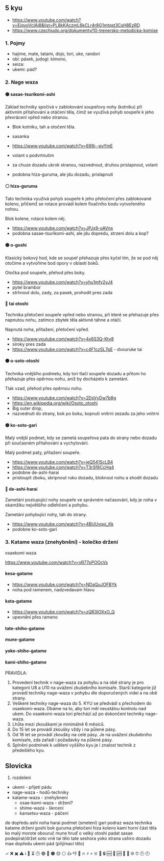 
## 5 kyu

- https://www.youtube.com/watch?v=EiqyoVcIAi8&list=PL8kKAczmL6kCLr4r8G1mtqst3CsH8EzRD
- https://www.czechjudo.org/dokumenty/10-trenersko-metodicka-komise

### 1. Pojmy

- hajime, mate, tatami, dojo, tori, uke, randori
- obi: pásek, judogi: kimono, 
- seiza:
- ukemi: pád?

### 2. Nage waza




#### 🟢 sasae-tsurikomi-ashi

Základ techniky spočívá v zablokování soupeřovy nohy (kotníku) při aktivním přitahování a otáčení těla, čímž se využívá pohyb soupeře k jeho převrácení vpřed nebo stranou.

- Blok kotníku, tah a otočení těla.

- sasanka
- https://www.youtube.com/watch?v=699i--pvYmE

- volant s podvrtnutim 
- za chuze dozadu ukrok stranou, nazvednout, druhou prislapnout, volant
- podobna hiza-guruma, ale jdu dozadu, prislapnuti

#### ⚪ hiza-guruma

Tato technika využívá pohyb soupeře k jeho přetočení přes zablokované koleno, přičemž se rotace provádí kolem fixačního bodu vytvořeného nohou.

Blok kolene, rotace kolem něj.

- https://www.youtube.com/watch?v=JPJx9-oAVns
- podobna sasae-tsurikomi-ashi, ale jdu dopredu, strzeni dolu a kop?

#### 🟢 o-goshi

Klasický bokový hod, kde se soupeř přehazuje přes kyčel tím, že se pod něj otočíme a vytvoříme bod opory v oblasti boků.

Otočka pod soupeře, přehod přes boky.

- https://www.youtube.com/watch?v=yhu1mfy2vJ4
- pytel brambor
- strhnout dolu, zady, za pasek, prohodit pres zada

#### 🔴 tai otoshi

Technika přetočení soupeře vpřed nebo stranou, při které se přehazuje přes napnutou nohu, zatímco zbytek těla aktivně táhne a otáčí.

Napnutá noha, přitažení, přetočení vpřed.

- https://www.youtube.com/watch?v=4x6S3Q-Ktv8
- siroky pres zada
- https://www.youtube.com/watch?v=c4F1czSL7pE - dvouruke tai

#### 🟠 o-soto-otoshi

Technika vnějšího podmetu, kdy tori tlačí soupeře dozadu a přitom ho přehazuje přes opěrnou nohu, aniž by docházelo k zametání.

Tlak vzad, přehod přes opěrnou nohu.

- https://www.youtube.com/watch?v=2DsVvDw7b8g
- https://en.wikipedia.org/wiki/Osoto_otoshi
- Big outer drop, 
- nazvednuti do strany, bok po boku, kopnuti vnitrni zezadu za jeho vnitrni

#### 🟡 ko-soto-gari

Malý vnější podmet, kdy se zametá soupeřova pata do strany nebo dozadu při současném přitahování a vychylování.

Malý podmet paty, přitažení soupeře.

- https://www.youtube.com/watch?v=jeQ541ScLB4
- https://www.youtube.com/watch?v=T3rSf8CcHg4
- podobne de-ashi-harai
- pristoupit zboku, skripnout ruku dozadu, bloknout nohu a shodit dozadu

#### 🔴 de-ashi-harai

Zametání postupující nohy soupeře ve správném načasování, kdy je noha v okamžiku největšího odlehčení a pohybu.

Zametání pohybující nohy, tah do strany.

- https://www.youtube.com/watch?v=4BUUvqxi_Kk
- podobne ko-soto-gari



### 3. Katame waza (znehybnění) - kolečko držení 

osaekomi waza

https://www.youtube.com/watch?v=nR77oPOOcVs

#### kesa-gatame 

- https://www.youtube.com/watch?v=NDaQuJOFBYk
- noha pod ramenem, nadzvedavam hlavu

#### kata-gatame 

- https://www.youtube.com/watch?v=zQR3IOXxO_Q
- upevnění přes rameno

#### tate-shiho-gatame 
#### mune-gatame 
#### yoko-shiho-gatame 
#### kami-shiho-gatame





PRAVIDLA:
1. Provedení technik v nage-waza za pohybu a na obě strany je pro kategorii U8 a U10 na uvážení zkušebního komisaře. Starší kategorie již provádí techniky nage-waza v pohybu dle doporučených videí a na obě strany.
2. Veškeré techniky nage-waza do 5. KYU se předvádí s přechodem do osaekomi-waza. Dbáme na to, aby tori měl neustálou kontrolu nad ukem. Do osaekomi-waza tori přechází až po dokončení techniky nage-waza.
3. Lhůta mezi zkouškami je minimálně 6 měsíců.
4. Do 15 let se provádí zkoušky vždy i na půlené pásy.
5. Od 16 let se provádí zkoušky na celé pásy. Je na uvážení zkušebního komisaře, zda zařadí i požadavky na půlené pásy.
6. Splnění podmínek k udělení vyššího kyu je i znalost technik z předešlého kyu.








## Slovicka

1. rozdeleni
- ukemi - přijetí pádu
- nage-waza - hodů-techniky
- katame-waza - znehybneni
  * osae-komi-waza - držení?
  * shime-waza - škrcení
  * kansetsu-waza - páčení

de	dopředu
ashi	noha
harai	podmet (smetení)
gari	podraz
waza	technika
katame	držení
goshi	bok
guruma	přetočení
hiza	koleno
kami	horní část těla
ko	malý
morote	obouruč
mune	hruď
o	velký
otoshi	padat
sasae	podepírat/držet
soto	vně
tai	tělo
tate	seshora
yoko	strana
ushiro	dozadu
mae	dopředu
ukemi	pád (přijímací tělo)

✓
❌
✖️
⚠️
ℹ️
🔄
⏳
🕒
🟢
🔴
🟠
🟡
⚪
👍
👎
🚨
🔥
⚡
💀
☠️
🛑
🔒
🆕
🔄
🆙
🧪
🤖
🌐
⏰
🕗
🕘


